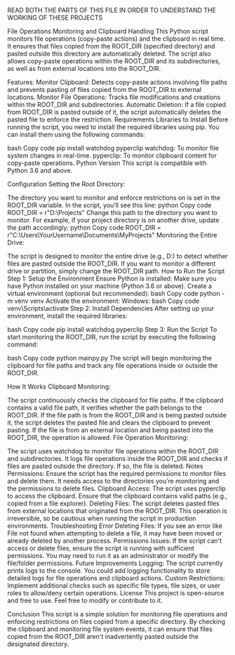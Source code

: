 READ BOTH THE PARTS OF THIS FILE IN ORDER TO UNDERSTAND THE WORKING OF THESE PROJECTS



File Operations Monitoring and Clipboard Handling
This Python script monitors file operations (copy-paste actions) and the clipboard in real time. It ensures that files copied from the ROOT_DIR (specified directory) and pasted outside this directory are automatically deleted. The script also allows copy-paste operations within the ROOT_DIR and its subdirectories, as well as from external locations into the ROOT_DIR.

Features:
Monitor Clipboard: Detects copy-paste actions involving file paths and prevents pasting of files copied from the ROOT_DIR to external locations.
Monitor File Operations: Tracks file modifications and creations within the ROOT_DIR and subdirectories.
Automatic Deletion: If a file copied from ROOT_DIR is pasted outside of it, the script automatically deletes the pasted file to enforce the restriction.
Requirements
Libraries to Install
Before running the script, you need to install the required libraries using pip. You can install them using the following commands:

bash
Copy code
pip install watchdog pyperclip
watchdog: To monitor file system changes in real-time.
pyperclip: To monitor clipboard content for copy-paste operations.
Python Version
This script is compatible with Python 3.6 and above.

Configuration
Setting the Root Directory:

The directory you want to monitor and enforce restrictions on is set in the ROOT_DIR variable.
In the script, you’ll see this line:
python
Copy code
ROOT_DIR = r"D:\Projects"
Change this path to the directory you want to monitor. For example, if your project directory is on another drive, update the path accordingly:
python
Copy code
ROOT_DIR = r"C:\Users\YourUsername\Documents\MyProjects"
Monitoring the Entire Drive:

The script is designed to monitor the entire drive (e.g., D:\) to detect whether files are pasted outside the ROOT_DIR.
If you want to monitor a different drive or partition, simply change the ROOT_DIR path.
How to Run the Script
Step 1: Setup the Environment
Ensure Python is installed: Make sure you have Python installed on your machine (Python 3.6 or above).
Create a virtual environment (optional but recommended):
bash
Copy code
python -m venv venv
Activate the environment:
Windows:
bash
Copy code
venv\Scripts\activate
Step 2: Install Dependencies
After setting up your environment, install the required libraries:

bash
Copy code
pip install watchdog pyperclip
Step 3: Run the Script
To start monitoring the ROOT_DIR, run the script by executing the following command:

bash
Copy code
python mainpy.py
The script will begin monitoring the clipboard for file paths and track any file operations inside or outside the ROOT_DIR.

How It Works
Clipboard Monitoring:

The script continuously checks the clipboard for file paths. If the clipboard contains a valid file path, it verifies whether the path belongs to the ROOT_DIR.
If the file path is from the ROOT_DIR and is being pasted outside it, the script deletes the pasted file and clears the clipboard to prevent pasting.
If the file is from an external location and being pasted into the ROOT_DIR, the operation is allowed.
File Operation Monitoring:

The script uses watchdog to monitor file operations within the ROOT_DIR and subdirectories.
It logs file operations inside the ROOT_DIR and checks if files are pasted outside the directory. If so, the file is deleted.
Notes
Permissions: Ensure the script has the required permissions to monitor files and delete them. It needs access to the directories you’re monitoring and the permissions to delete files.
Clipboard Access: The script uses pyperclip to access the clipboard. Ensure that the clipboard contains valid paths (e.g., copied from a file explorer).
Deleting Files: The script deletes pasted files from external locations that originated from the ROOT_DIR. This operation is irreversible, so be cautious when running the script in production environments.
Troubleshooting
Error Deleting Files: If you see an error like File not found when attempting to delete a file, it may have been moved or already deleted by another process.
Permissions Issues: If the script can't access or delete files, ensure the script is running with sufficient permissions. You may need to run it as an administrator or modify the file/folder permissions.
Future Improvements
Logging: The script currently prints logs to the console. You could add logging functionality to store detailed logs for file operations and clipboard actions.
Custom Restrictions: Implement additional checks such as specific file types, file sizes, or user roles to allow/deny certain operations.
License
This project is open-source and free to use. Feel free to modify or contribute to it.

Conclusion
This script is a simple solution for monitoring file operations and enforcing restrictions on files copied from a specific directory. By checking the clipboard and monitoring file system events, it can ensure that files copied from the ROOT_DIR aren't inadvertently pasted outside the designated directory.
